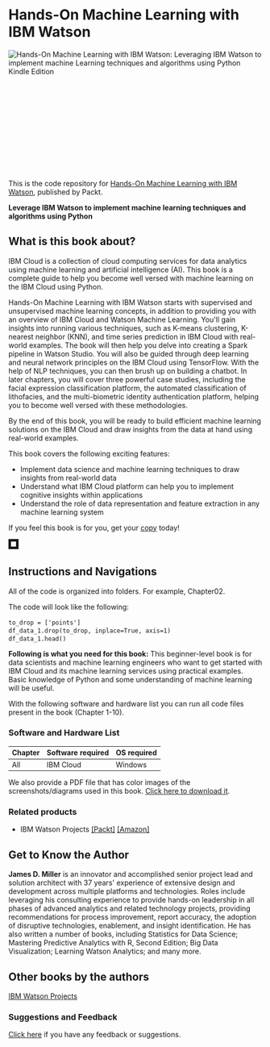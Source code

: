 #  Hands-On Machine Learning with IBM Watson

<a href="https://www.amazon.in/Hands-Machine-Learning-IBM-Watson-ebook/dp/B07P17TNWF?utm_source=github&utm_medium=repository&utm_campaign="><img src="https://images-eu.ssl-images-amazon.com/images/I/51mSKfkaZaL.jpg" alt=" Hands-On Machine Learning with IBM Watson: Leveraging IBM Watson to implement machine Learning techniques and algorithms using Python   Kindle Edition  " height="256px" align="right"></a>

This is the code repository for [ Hands-On Machine Learning with IBM Watson](https://www.amazon.in/Hands-Machine-Learning-IBM-Watson-ebook/dp/B07P17TNWF?utm_source=github&utm_medium=repository&utm_campaign=), published by Packt.

**Leverage IBM Watson to implement machine learning techniques and algorithms using Python**

## What is this book about?
IBM Cloud is a collection of cloud computing services for data analytics using machine learning and artificial intelligence (AI). This book is a complete guide to help you become well versed with machine learning on the IBM Cloud using Python. 

Hands-On Machine Learning with IBM Watson starts with supervised and unsupervised machine learning concepts, in addition to providing you with an overview of IBM Cloud and Watson Machine Learning. You'll gain insights into running various techniques, such as K-means clustering, K-nearest neighbor (KNN), and time series prediction in IBM Cloud with real-world examples. The book will then help you delve into creating a Spark pipeline in Watson Studio. You will also be guided through deep learning and neural network principles on the IBM Cloud using TensorFlow. With the help of NLP techniques, you can then brush up on building a chatbot. In later chapters, you will cover three powerful case studies, including the facial expression classification platform, the automated classification of lithofacies, and the multi-biometric identity authentication platform, helping you to become well versed with these methodologies.

By the end of this book, you will be ready to build efficient machine learning solutions on the IBM Cloud and draw insights from the data at hand using real-world examples.

This book covers the following exciting features:

* Implement data science and machine learning techniques to draw insights from real-world data
* Understand what IBM Cloud platform can help you to implement cognitive insights within applications
* Understand the role of data representation and feature extraction in any machine learning system

If you feel this book is for you, get your [copy](https://www.amazon.com/dp/1-789-61627-1) today!

<a href="https://www.packtpub.com/?utm_source=github&utm_medium=banner&utm_campaign=GitHubBanner"><img src="https://raw.githubusercontent.com/PacktPublishing/GitHub/master/GitHub.png" 
alt="https://www.packtpub.com/" border="5" /></a>

## Instructions and Navigations
All of the code is organized into folders. For example, Chapter02.

The code will look like the following:
```
to_drop = ['points']
df_data_1.drop(to_drop, inplace=True, axis=1)
df_data_1.head()
```

**Following is what you need for this book:**
This beginner-level book is for data scientists and machine learning engineers who want to get started with IBM Cloud and its machine learning services using practical examples. Basic knowledge of Python and some understanding of machine learning will be useful.

With the following software and hardware list you can run all code files present in the book (Chapter 1-10).
### Software and Hardware List
| Chapter | Software required | OS required |
| -------- | ------------------------------------ | ----------------------------------- |
| All | IBM Cloud | Windows |

We also provide a PDF file that has color images of the screenshots/diagrams used in this book. [Click here to download it](http://www.packtpub.com/sites/default/files/downloads/9781789611854_ColorImages.pdf).

### Related products
* IBM Watson Projects [[Packt]](https://prod.packtpub.com/in/big-data-and-business-intelligence/ibm-watson-projects) [[Amazon]](https://www.amazon.in/IBM-Watson-Projects-intelligence-performance-ebook/dp/B07F2VGDR5/ref=sr_1_1?keywords=IBM+Projects&qid=1553862501&s=digital-text&sr=1-1-spell)

## Get to Know the Author
**James D. Miller** is an innovator and accomplished senior project lead and solution architect with 37 years' experience of extensive design and development across multiple platforms and technologies. Roles include leveraging his consulting experience to provide hands-on leadership in all phases of advanced analytics and related technology projects, providing recommendations for process improvement, report accuracy, the adoption of disruptive technologies, enablement, and insight identification. He has also written a number of books, including Statistics for Data Science; Mastering Predictive Analytics with R, Second Edition; Big Data Visualization; Learning Watson Analytics; and many more.


## Other books by the authors
[ IBM Watson Projects ](https://www.amazon.in/IBM-Watson-Projects-intelligence-performance-ebook/dp/B07F2VGDR5/ref=sr_1_1?keywords=IBM+Projects&qid=1553862501&s=digital-text&sr=1-1-spell&utm_source=github&utm_medium=repository&utm_campaign=)


### Suggestions and Feedback
[Click here](https://docs.google.com/forms/d/e/1FAIpQLSdy7dATC6QmEL81FIUuymZ0Wy9vH1jHkvpY57OiMeKGqib_Ow/viewform) if you have any feedback or suggestions.


